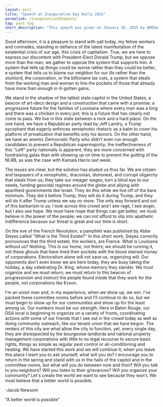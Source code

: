 ```yaml
---
layout: post 
title: "Speech at Inauguration Day Rally 2025"
permalink: /inauguration25speech/
tag: post tag
short_description: "This speech was given on January 20, 2025 by BRDSA member Jacob Newsom outside the Governor's mansion"
---
```


Good afternoon, it is a pleasure to stand with yall today, my fellow workers and comrades, standing in defiance of the latest manifestation of the existential crisis of our age, this crisis of capitalism. True, we are here to express our discontent with President-Elect Donald Trump, but we oppose more than the man; we gather to oppose the system that supports him. A system that tells up things could be worse rather than they could be better, a system that tells us to blame our neighbor for our ills rather than the slumlord, the corporation, or the billionaire tax cuts, a system that steals from the working man and woman to line the pockets of those that already have more than enough in ill-gotten gains.

We stand in the shadow of the tallest state capitol in the United States, a beacon of art-deco design and a construction that came with a promise; a progressive future for the families of Louisiana where every man was a king and there was a chicken in every pot; this is a future that has clearly not come to pass. We live in this state between a rock and a hard place. On the one hand, we have a Republican party lead by Jeff Landry, a Trump sycophant that eagerly enforces xenophobic rhetoric as a balm to cover his platform of privatization that benefits only his donors. On the other hand, we have an anemic Democratic Party who didn't even run enough candidates to prevent a Republican supermajority; the ineffectiveness of this "Left" party nationally is apparent, they are more concerned with fundraising galas than with showing up on time to prevent the gutting of the NLRB, as was the case with Kamala Harris last week.

The issues are clear, but the solution has eluded us thus far. We are citizen and taxpayers of a xenophobic, draconian, dishonest, and corrupt oligarchy that steals from us; they take our meager wages, turn a blind eye to our needs, funding geocidal regimes around the globe and allying with apartheid governments like Israel. They do this while we live off of the bare minimum. They did it before Trump, they will do it during Trump, and they will do it after Trump unless we say no more. The only way forward and out of this barbarism is us; I look across this crowd and I see rage, I see anger, but I also see hope. We must have hope that things can get better, we must believe in the power of the people; we can not afford to slip into apathetic indifference because our threat is great and our time is short.

On the eve of the French Revolution, a pamphlet was published by Abbe Sieyes called "What is the Third Estate?" In this short work, Sieyes correctly pronounces that the third estate, the workers, are France. What is Louisiana without us? Nothing. This is our home, not theirs; we should be running it, not these ghouls that have lined their pockets with the blood stained money of corporations. Electoralism alone will not save us, organizing will. Our opponents don't even know we are here today, they are busy taking the holiday, a day celebrating Dr. King, whose memory they slander. We must organize and we must return; we must return to this beacon of progressivism and instruct the people found inside that they work for the people, not corporations like Exxon.

I'm an union man and, in my experience, when we show up, we win. I've packed these committee rooms before and I'll continue to do so, but we must begin to show up for our communities and show up for the least among us. Our numbers must be our strength. Here in Baton Rouge, our DSA local is beginning to organize on a variety of fronts, coordinating actions with some of our friends that I see out in the crowd today as well as doing community outreach, like our tenant union that we have begun. The renters of this city are what allow the city to function, yet, every single day, they are disrespected by the bourgeoise landlords and national property management corporations with little to no legal recourse to secure basic rights, things as simple as regular pest control or air-conditioning and heating. We have started this work and we will continue it; when you leave this place I want you to ask yourself, what will you do? I encourage you to return in the spring and stand with us in the halls of the capitol and in the committee rooms, but what will you do between now and then? Will you talk to you neighbors? Will you listen to their grievances? Will you organize your community? Let's create the world we want to see because they won't. We must believe that a better world is possible.


-Jacob Newsom

"A better world is possible"

